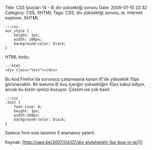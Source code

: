 Title: CSS İpuçları 14 - IE div yüksekliği sorunu
Date: 2008-01-10 22:32
Category: CSS, XHTML
Tags: CSS, div yüksekliği sorunu, ie, internet explorer, XHTML

	:::css
	our_style { 
		height: 1px; 
		width: 100px;
		background-color: black; 
	} 	
	
HTML kodu;
	
	:::html	
	<div class="test"></div>

Bu kod Firefox'da sorunsuz çalışmasına karşın IE'de yükseklik 10px
görünecektir. Bir bakıma IE boş içeriğin yüksekliğini 10px kabul ediyor,
ancak bu bizim işimizi bozuyor. Çözüm ise çok basit.

	:::css
	.test { 
		font-size: 0; 
		height: 1px; 
		width:100px; 
		background-color: black; 
	}

Sadece font-size tanımını 0 atamamız yeterli.

Kaynak: [http://vaig.be/2007/04/07/div-styleheight-1px-bug-in-ie/][]

  [http://vaig.be/2007/04/07/div-styleheight-1px-bug-in-ie/]: http://vaig.be/2007/04/07/div-styleheight-1px-bug-in-ie/

